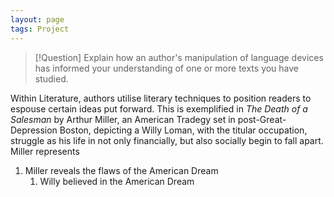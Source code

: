 ```yaml
---
layout: page
tags: Project
---
```


> [!Question] Explain how an author's manipulation of language devices has informed your understanding of one or more texts you have studied.

Within Literature, authors utilise literary techniques to position readers to espouse certain ideas put forward. This is exemplified in *The Death of a Salesman* by Arthur Miller, an American Tradegy set in post-Great-Depression Boston, depicting a Willy Loman, with the titular occupation, struggle as his life in not only financially, but also socially begin to fall apart. Miller represents 

1. Miller reveals the flaws of the American Dream
	1. Willy believed in the American Dream